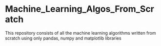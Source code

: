 # Machine_Learning_Algos_From_Scratch
This repository consists of all the machine learning algorithms written from scratch using only pandas, numpy and matplotlib libraries
